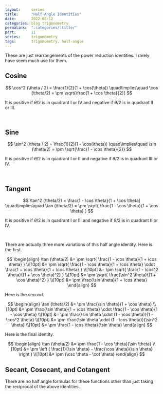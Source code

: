 ```yaml
---
layout:     series
title:      "Half Angle Identities"
date:       2022-08-12
categories: blog trigonometry
permalink:  ":categories/:title/"
part:       11
series:     trigonometry
tags:       trigonometry, half-angle
---
```


These are just rearrangements of the power reduction identities. I rarely have seem much use for them.

## Cosine

$$
\cos^2 (\theta / 2) = \frac{1}{2}(1 + \cos(\theta)) \quad\implies\quad \cos (\theta/2) = \pm \sqrt{\frac{1 + \cos \theta}{2}}
$$

It is positive if $\theta/2$ is in quadrant I or IV and negative if $\theta/2$ is in quadrant II or III.

<br>

## Sine

$$
\sin^2 (\theta / 2) = \frac{1}{2}(1 - \cos(\theta)) \quad\implies\quad \sin (\theta/2) = \pm \sqrt{\frac{1 - \cos \theta}{2}}
$$

It is positive if $\theta/2$ is in quadrant I or II and negative if $\theta/2$ is in quadrant III or IV.

<br>

## Tangent

$$
\tan^2 (\theta/2) = \frac{1 - \cos \theta}{1 + \cos \theta} \quad\implies\quad \tan (\theta/2) = \pm \sqrt{ \frac{1 - \cos \theta}{1 + \cos \theta} }
$$

It is positive if $\theta/2$ is in quadrant I or III and negative if $\theta/2$ is in quadrant II or IV.

<br>

There are actually three more variations of this half angle identity. Here is the first.

$$
\begin{align}
    \tan (\theta/2) 
    &= \pm \sqrt{ \frac{1 - \cos \theta}{1 + \cos \theta} } \\[10pt]
    &= \pm \sqrt{ \frac{1 - \cos \theta}{1 + \cos \theta} \cdot \frac{1 + \cos \theta}{1 + \cos \theta} } \\[10pt]
    &= \pm \sqrt{ \frac{1 - \cos^2 \theta}{(1 + \cos \theta)^2} } \\[10pt]
    &= \pm \sqrt{ \frac{\sin^2 \theta}{(1 + \cos \theta)^2} } \\[10pt]
    &= \pm \frac{\sin \theta}{1 + \cos \theta}
\end{align}
$$

Here is the second.

$$
\begin{align}
    \tan (\theta/2) 
    &= \pm \frac{\sin \theta}{1 + \cos \theta} \\[10pt]
    &= \pm \frac{\sin \theta}{1 + \cos \theta} \cdot \frac{1 - \cos \theta}{1 - \cos \theta} \\[10pt]
    &= \pm \frac{\sin \theta \cdot (1 - \cos \theta)}{1 - \cos^2 \theta} \\[10pt]
    &= \pm \frac{\sin \theta \cdot (1 - \cos \theta)}{\sin^2 \theta} \\[10pt]
    &= \pm \frac{1 - \cos \theta}{\sin \theta}
\end{align}
$$

Here is the final identity.

$$
\begin{align}
    \tan (\theta/2) 
    &= \pm \frac{1 - \cos \theta}{\sin \theta} \\[10pt]
    &= \pm \left ( \frac{1}{\sin \theta} - \frac{\cos \theta}{\sin \theta} \right ) \\[10pt]
    &= \pm (\csc \theta - \cot \theta)
\end{align}
$$

## Secant, Cosecant, and Cotangent

There are no half angle formulas for these functions other than just taking the reciprocal of the above identities.
